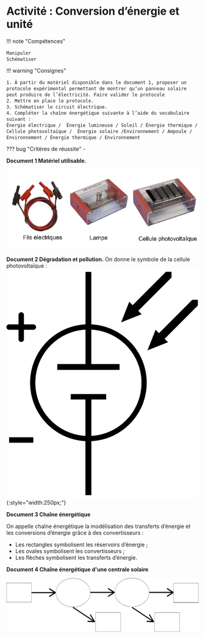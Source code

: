 # Activité : Conversion d’énergie et unité

!!! note "Compétences"

    Manipuler
    Schématiser 

!!! warning "Consignes"

    1. À partir du matériel disponible dans le document 1, proposer un protocole expérimental permettant de montrer qu’un panneau solaire peut produire de l’électricité. Faire valider le protocole
    2. Mettre en place le protocole.
    3. Schématiser le circuit électrique.
    4. Compléter la chaîne énergétique suivante à l’aide du vocabulaire suivant : 
    Énergie électrique /  Énergie lumineuse / Soleil / Énergie thermique / Cellule photovoltaïque /  Énergie solaire /Environnement / Ampoule / Environnement / Énergie thermique / Environnement
   
??? bug "Critères de réussite"
    - 




**Document 1 Matériel utilisable.**

![](pictures/materielCellulePhotoVolt.png)


**Document 2 Dégradation et pollution.**
On donne le symbole de la cellule photovoltaïque :
![](pictures/schemaCellulePhotoVolt.png){:style="width:250px;"}


**Document 3 Chaîne énergétique**

On appelle chaîne énergétique la modélisation des transferts d’énergie et les conversions d’énergie grâce à des convertisseurs : 

- Les rectangles symbolisent les réservoirs d’énergie ;
- Les ovales symbolisent les convertisseurs ;
- Les flèches symbolisent les transferts d’énergie.

**Document 4 Chaîne énergétique d'une centrale solaire**

![](pictures/chaineEnergetiqueCentralSol.png)


